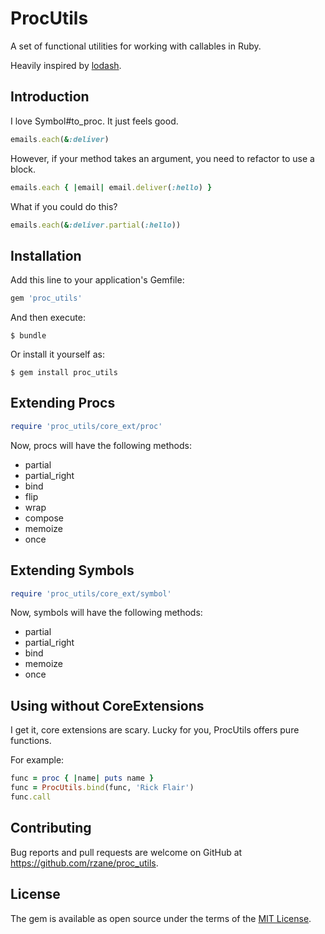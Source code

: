 # ProcUtils

A set of functional utilities for working with callables in Ruby.

Heavily inspired by [lodash](https://lodash.com/docs).

## Introduction

I love Symbol#to_proc. It just feels good.

```ruby
emails.each(&:deliver)
```

However, if your method takes an argument, you need to refactor to use a block.

```ruby
emails.each { |email| email.deliver(:hello) }
```

What if you could do this?

```ruby
emails.each(&:deliver.partial(:hello))
```

## Installation

Add this line to your application's Gemfile:

```ruby
gem 'proc_utils'
```

And then execute:

    $ bundle

Or install it yourself as:

    $ gem install proc_utils

## Extending Procs

```ruby
require 'proc_utils/core_ext/proc'
```

Now, procs will have the following methods:

* partial
* partial_right
* bind
* flip
* wrap
* compose
* memoize
* once

## Extending Symbols

```ruby
require 'proc_utils/core_ext/symbol'
```

Now, symbols will have the following methods:

* partial
* partial_right
* bind
* memoize
* once

## Using without CoreExtensions

I get it, core extensions are scary. Lucky for you, ProcUtils offers pure functions.

For example:

```ruby
func = proc { |name| puts name }
func = ProcUtils.bind(func, 'Rick Flair')
func.call
```

## Contributing

Bug reports and pull requests are welcome on GitHub at https://github.com/rzane/proc_utils.


## License

The gem is available as open source under the terms of the [MIT License](http://opensource.org/licenses/MIT).
